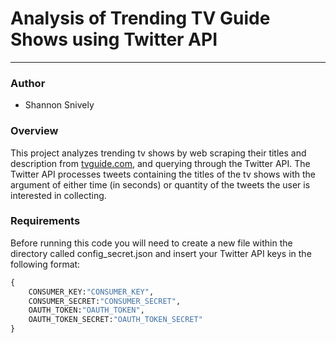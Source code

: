 # Analysis of Trending TV Guide Shows using Twitter API
___
### Author
* Shannon Snively

### Overview
This project analyzes trending tv shows by web scraping their titles and description from [tvguide.com](http://www.tvguide.com/trending-tonight), and querying through the Twitter API. The Twitter API processes tweets containing the titles of the tv shows with the argument of either time (in seconds) or quantity of the tweets the user is interested in collecting.

### Requirements
Before running this code you will need to create a new file within the directory called config_secret.json and insert your Twitter API keys in the following format:

```python 
{
    CONSUMER_KEY:"CONSUMER_KEY",
    CONSUMER_SECRET:"CONSUMER_SECRET",
    OAUTH_TOKEN:"OAUTH_TOKEN",
    OAUTH_TOKEN_SECRET:"OAUTH_TOKEN_SECRET"
}
```

